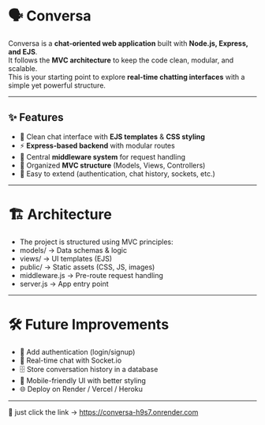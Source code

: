 # 🗣️ Conversa

Conversa is a **chat-oriented web application** built with **Node.js, Express, and EJS**.  
It follows the **MVC architecture** to keep the code clean, modular, and scalable.  
This is your starting point to explore **real-time chatting interfaces** with a simple yet powerful structure.

---

## ✨ Features

- 🎨 Clean chat interface with **EJS templates** & **CSS styling**  
- ⚡ **Express-based backend** with modular routes  
- 🧩 Central **middleware system** for request handling  
- 📂 Organized **MVC structure** (Models, Views, Controllers)  
- 🚀 Easy to extend (authentication, chat history, sockets, etc.)  

---

# 🏗️ Architecture

- The project is structured using MVC principles:
- models/ → Data schemas & logic
- views/ → UI templates (EJS)
- public/ → Static assets (CSS, JS, images)
- middleware.js → Pre-route request handling
- server.js → App entry point

---

# 🛠️ Future Improvements

- 🔐 Add authentication (login/signup)
- 💬 Real-time chat with Socket.io
- 🗄️ Store conversation history in a database
- 📱 Mobile-friendly UI with better styling
- 🌐 Deploy on Render / Vercel / Heroku

---
🚀 just click the link -> https://conversa-h9s7.onrender.com
